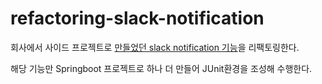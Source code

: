 # refactoring-slack-notification
회사에서 사이드 프로젝트로 [만들었던 slack notification 기능](https://finlab.bwg.co.kr/gitlab/archsil/finlabop/fos/-/merge_requests/21/diffs?tab=diffs)을 리팩토링한다.  

해당 기능만 Springboot 프로젝트로 하나 더 만들어 JUnit환경을 조성해 수행한다.  


